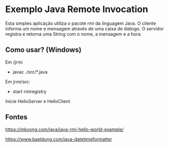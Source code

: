 # Exemplo Java Remote Invocation
Esta simples aplicação utiliza o pacote rmi da linguagem Java.
O cliente informa um nome e mensagem através de uma caixa de diálogo.
O servidor registra e retorna uma String com o nome, a mensagem e a hora.

## Como usar? (Windows)
Em /jrmi
 - javac ./src/*.java

Em jrmi/src:
 - start rmiregistry

Inicie HelloServer e HelloClient


## Fontes
https://mkyong.com/java/java-rmi-hello-world-example/

https://www.baeldung.com/java-datetimeformatter
